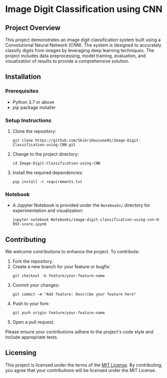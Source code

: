 # Image Digit Classification using CNN

## Project Overview
This project demonstrates an image digit classification system built using a Convolutional Neural Network (CNN). The system is designed to accurately classify digits from images by leveraging deep learning techniques. The project includes data preprocessing, model training, evaluation, and visualization of results to provide a comprehensive solution.

## Installation

### Prerequisites
- Python 3.7 or above
- pip package installer

### Setup Instructions
1. Clone the repository:
   ```
   git clone https://github.com/SkikriHassane01/Image-Digit-Classification-using-CNN.git
   ```
2. Change to the project directory:
   ```
   cd Image-Digit-Classification-using-CNN
   ```
3. Install the required dependencies:
   ```
   pip install -r requirements.txt
   ```



### Notebook
- A Jupyter Notebook is provided under the `Notebooks/` directory for experimentation and visualization:
   ```
   jupyter notebook Notebooks/image-digit-classification-using-cnn-0-993-score.ipynb
   ```

## Contributing
We welcome contributions to enhance the project. To contribute:
1. Fork the repository.
2. Create a new branch for your feature or bugfix:
   ```
   git checkout -b feature/your-feature-name
   ```
3. Commit your changes:
   ```
   git commit -m "Add feature: Describe your feature here"
   ```
4. Push to your fork:
   ```
   git push origin feature/your-feature-name
   ```
5. Open a pull request.

Please ensure your contributions adhere to the project's code style and include appropriate tests.

## Licensing
This project is licensed under the terms of the [MIT License](LICENSE). By contributing, you agree that your contributions will be licensed under the MIT License.